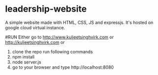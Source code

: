 # leadership-website
A simple website made with HTML, CSS, JS and expressjs. It's hosted on google cloud virtual instance.

#RUN
Either go to http://www.kuljeetsinghvirk.com or http://kuljeetsinghvirk.com
or
1. clone the repo
run following commands
2. npm install
3. node server.js
4. go to your browser and type http://localhost:8080
